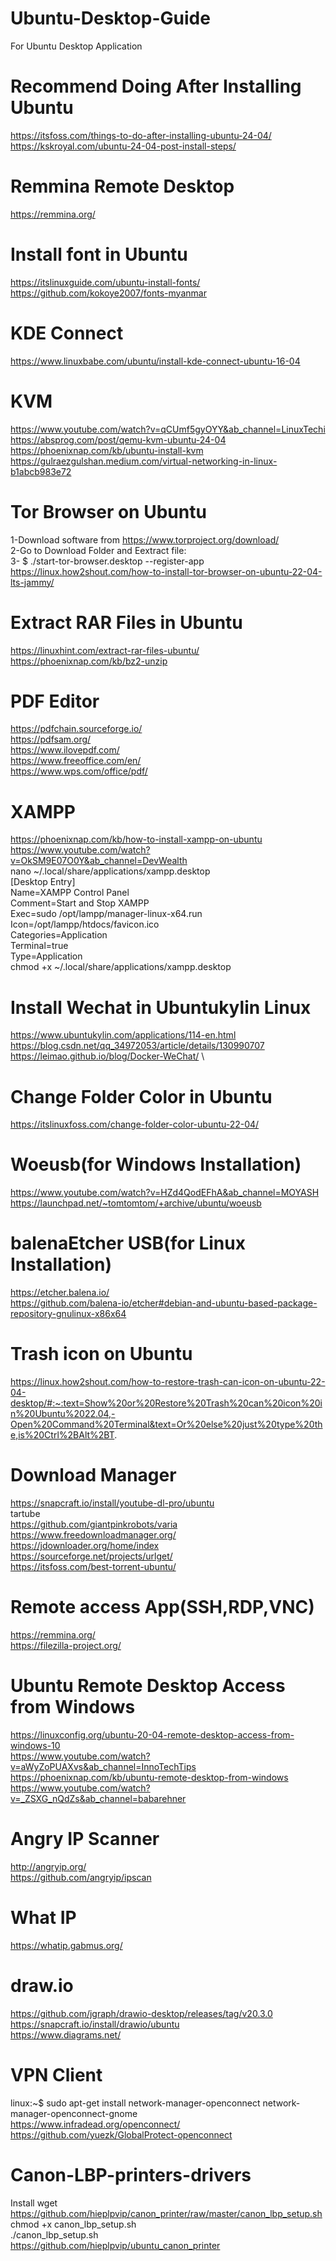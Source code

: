 # Ubuntu-Desktop-Guide
For Ubuntu Desktop Application

# Recommend Doing After Installing Ubuntu
https://itsfoss.com/things-to-do-after-installing-ubuntu-24-04/ \
https://kskroyal.com/ubuntu-24-04-post-install-steps/

# Remmina Remote Desktop
https://remmina.org/

# Install font in Ubuntu
https://itslinuxguide.com/ubuntu-install-fonts/ \
https://github.com/kokoye2007/fonts-myanmar

# KDE Connect
https://www.linuxbabe.com/ubuntu/install-kde-connect-ubuntu-16-04

# KVM
https://www.youtube.com/watch?v=qCUmf5gyOYY&ab_channel=LinuxTechi \
https://absprog.com/post/qemu-kvm-ubuntu-24-04 \
https://phoenixnap.com/kb/ubuntu-install-kvm \
https://gulraezgulshan.medium.com/virtual-networking-in-linux-b1abcb983e72

# Tor Browser on Ubuntu
1-Download software from https://www.torproject.org/download/ \
2-Go to Download Folder and Eextract file: \
3- $ ./start-tor-browser.desktop --register-app \
https://linux.how2shout.com/how-to-install-tor-browser-on-ubuntu-22-04-lts-jammy/

# Extract RAR Files in Ubuntu
https://linuxhint.com/extract-rar-files-ubuntu/ \
https://phoenixnap.com/kb/bz2-unzip

# PDF Editor
https://pdfchain.sourceforge.io/ \
https://pdfsam.org/ \
https://www.ilovepdf.com/ \
https://www.freeoffice.com/en/ \
https://www.wps.com/office/pdf/

# XAMPP
https://phoenixnap.com/kb/how-to-install-xampp-on-ubuntu \
https://www.youtube.com/watch?v=OkSM9E07O0Y&ab_channel=DevWealth \
nano ~/.local/share/applications/xampp.desktop \
 [Desktop Entry] \
Name=XAMPP Control Panel \
Comment=Start and Stop XAMPP \
Exec=sudo /opt/lampp/manager-linux-x64.run \
Icon=/opt/lampp/htdocs/favicon.ico \
Categories=Application \
Terminal=true \
Type=Application \
chmod +x ~/.local/share/applications/xampp.desktop

# Install Wechat in Ubuntukylin Linux
https://www.ubuntukylin.com/applications/114-en.html \
https://blog.csdn.net/qq_34972053/article/details/130990707 \
https://leimao.github.io/blog/Docker-WeChat/ \

# Change Folder Color in Ubuntu
https://itslinuxfoss.com/change-folder-color-ubuntu-22-04/

# Woeusb(for Windows Installation)
https://www.youtube.com/watch?v=HZd4QodEFhA&ab_channel=MOYASH \
https://launchpad.net/~tomtomtom/+archive/ubuntu/woeusb

# balenaEtcher USB(for Linux Installation)
https://etcher.balena.io/ \
https://github.com/balena-io/etcher#debian-and-ubuntu-based-package-repository-gnulinux-x86x64

# Trash icon on Ubuntu
https://linux.how2shout.com/how-to-restore-trash-can-icon-on-ubuntu-22-04-desktop/#:~:text=Show%20or%20Restore%20Trash%20can%20icon%20in%20Ubuntu%2022.04,-Open%20Command%20Terminal&text=Or%20else%20just%20type%20the,is%20Ctrl%2BAlt%2BT.

# Download Manager
https://snapcraft.io/install/youtube-dl-pro/ubuntu \
tartube \
https://github.com/giantpinkrobots/varia \
https://www.freedownloadmanager.org/ \
https://jdownloader.org/home/index \
https://sourceforge.net/projects/urlget/ \
https://itsfoss.com/best-torrent-ubuntu/

# Remote access App(SSH,RDP,VNC)
https://remmina.org/ \
https://filezilla-project.org/

# Ubuntu Remote Desktop Access from Windows
https://linuxconfig.org/ubuntu-20-04-remote-desktop-access-from-windows-10 \
https://www.youtube.com/watch?v=aWyZoPUAXvs&ab_channel=InnoTechTips \
https://phoenixnap.com/kb/ubuntu-remote-desktop-from-windows \
https://www.youtube.com/watch?v=_ZSXG_nQdZs&ab_channel=babarehner

# Angry IP Scanner
http://angryip.org/ \
https://github.com/angryip/ipscan

# What IP
https://whatip.gabmus.org/

# draw.io
https://github.com/jgraph/drawio-desktop/releases/tag/v20.3.0 \
https://snapcraft.io/install/drawio/ubuntu \
https://www.diagrams.net/

# VPN Client
linux:~$ sudo apt-get install network-manager-openconnect network-manager-openconnect-gnome \
https://www.infradead.org/openconnect/ \
https://github.com/yuezk/GlobalProtect-openconnect

# Canon-LBP-printers-drivers
Install wget https://github.com/hieplpvip/canon_printer/raw/master/canon_lbp_setup.sh \
chmod +x canon_lbp_setup.sh \
./canon_lbp_setup.sh \
https://github.com/hieplpvip/ubuntu_canon_printer
